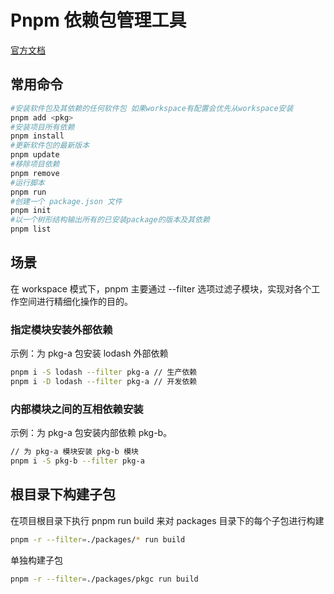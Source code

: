 # Pnpm 依赖包管理工具

[官方文档](https://pnpm.io/motivation)

## 常用命令

```sh
#安装软件包及其依赖的任何软件包 如果workspace有配置会优先从workspace安装
pnpm add <pkg>
#安装项目所有依赖
pnpm install
#更新软件包的最新版本
pnpm update
#移除项目依赖
pnpm remove
#运行脚本
pnpm run
#创建一个 package.json 文件
pnpm init
#以一个树形结构输出所有的已安装package的版本及其依赖
pnpm list

```

## 场景

在 workspace 模式下，pnpm 主要通过 --filter 选项过滤子模块，实现对各个工作空间进行精细化操作的目的。

### 指定模块安装外部依赖

示例：为 pkg-a 包安装 lodash 外部依赖

```sh
pnpm i -S lodash --filter pkg-a // 生产依赖
pnpm i -D lodash --filter pkg-a // 开发依赖
```

### 内部模块之间的互相依赖安装

示例：为 pkg-a 包安装内部依赖 pkg-b。

```sh
// 为 pkg-a 模块安装 pkg-b 模块
pnpm i -S pkg-b --filter pkg-a

```

## 根目录下构建子包

在项目根目录下执行 pnpm run build 来对 packages 目录下的每个子包进行构建

```sh
pnpm -r --filter=./packages/* run build
```

单独构建子包

```sh
pnpm -r --filter=./packages/pkgc run build
```

